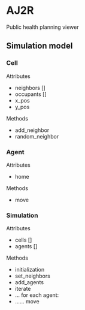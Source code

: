 # AJ2R
Public health planning viewer

## Simulation model
### Cell
Attributes
- neighbors []
- occupants []
- x_pos
- y_pos

Methods
- add_neighbor
- random_neighbor

### Agent
Attributes
- home

Methods
- move

### Simulation
Attributes
- cells []
- agents []

Methods
- initialization
- set_neighbors
- add_agents
- iterate
- ... for each agent:
- ...... move 
